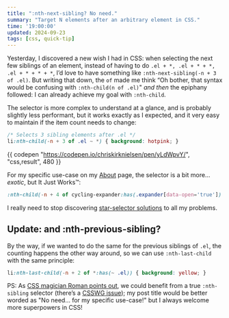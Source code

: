 ```yaml
---
title: ":nth-next-sibling? No need."
summary: "Target N elements after an arbitrary element in CSS."
time: '19:00:00'
updated: 2024-09-23
tags: [css, quick-tip]
---
```


Yesterday, I discovered a new wish I had in CSS: when selecting the next few siblings of an element, instead of having to do `.el + *, .el + * + *, .el + * + * + *`, I’d love to have something like `:nth-next-sibling(-n + 3 of .el)`. But writing that down, the `of` made me think “Oh bother, that syntax would be confusing with `:nth-child(n of .el)`" *and then* the epiphany followed: I can already achieve my goal with `:nth-child`.

The selector is more complex to understand at a glance, and is probably slightly less performant, but it works exactly as I expected, and it very easy to maintain if the item count needs to change:

```css
/* Selects 3 sibling elements after .el */
li:nth-child(-n + 3 of .el ~ *) { background: hotpink; }
```

{{ codepen "https://codepen.io/chriskirknielsen/pen/yLdWpvY/", "css,result", 480 }}

For my specific use-case on my [About](/about/) page, the selector is a bit more… *exotic*, but It Just Works™:

```css
:nth-child(-n + 4 of cycling-expander:has(.expander[data-open='true']) ~ *) { /*...*/ }
```

I really need to stop discovering [star-selector solutions](/blog/select-an-element-which-doesnt-descend-from-another-in-css/) to all my problems.

## Update: and :nth-previous-sibling?
By the way, if we wanted to do the same for the previous siblings of `.el`, the counting happens the other way around, so we can use `:nth-last-child` with the same principle:

```css
li:nth-last-child(-n + 2 of *:has(~ .el)) { background: yellow; }
```

PS: As [CSS magician Roman points out](https://blog.kizu.dev/recent-css-bookmarks-018/#:~:text=I%C2%A0disagree%20with%20the%20title), we could benefit from a true `:nth-sibling` selector (there’s a [CSSWG issue](https://github.com/w3c/csswg-drafts/issues/3813)); my post title would be better worded as "No need… for my specific use-case!" but I always welcome more superpowers in CSS!